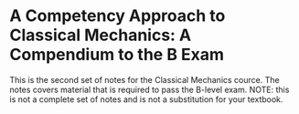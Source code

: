 # A Competency Approach to Classical Mechanics: A Compendium to the B Exam

This is the second set of notes for the Classical Mechanics cource. The notes
covers material that is required to pass the B-level exam. NOTE: this is not a 
complete set of notes and is not a substitution for your textbook.
